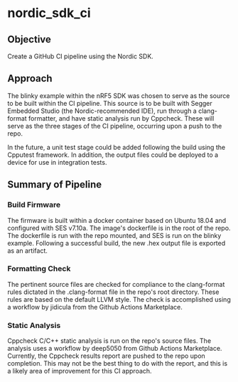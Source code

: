 # nordic_sdk_ci

## Objective
Create a GitHub CI pipeline using the Nordic SDK.

## Approach
The blinky example within the nRF5 SDK was chosen to serve as the source to be built within the CI pipeline. This source is to be built with Segger Embedded Studio (the Nordic-recommended IDE), run through a clang-format formatter, and have static analysis run by Cppcheck. These will serve as the three stages of the CI pipeline, occurring upon a push to the repo. 

In the future, a unit test stage could be added following the build using the Cpputest framework. In addition, the output files could be deployed to a device for use in integration tests. 

## Summary of Pipeline

### Build Firmware
The firmware is built within a docker container based on Ubuntu 18.04 and configured with SES v7.10a. The image's dockerfile is in the root of the repo. The dockerfile is run with the repo mounted, and SES is run on the blinky example. Following a successful build, the new .hex output file is exported as an artifact. 

### Formatting Check
The pertinent source files are checked for compliance to the clang-format rules dictated in the .clang-format file in the repo's root directory. These rules are based on the default LLVM style. The check is accomplished using a workflow by jidicula from the Github Actions Marketplace. 

### Static Analysis
Cppcheck C/C++ static analysis is run on the repo's source files. The analysis uses a workflow by deep5050 from Github Actions Marketplace. Currently, the Cppcheck results report are pushed to the repo upon completion. This may not be the best thing to do with the report, and this is a likely area of improvement for this CI approach. 

